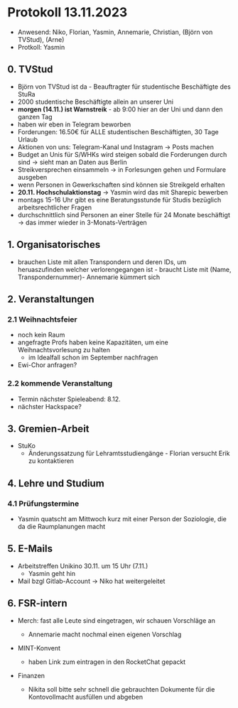 ---
---

# Protokoll 13.11.2023

- Anwesend: Niko, Florian, Yasmin, Annemarie, Christian, (Björn von TVStud), (Arne)
- Protkoll: Yasmin

## 0. TVStud

- Björn von TVStud ist da - Beauftragter für studentische Beschäftigte des StuRa
- 2000 studentische Beschäftigte allein an unserer Uni
- **morgen (14.11.) ist Warnstreik** - ab 9:00 hier an der Uni und dann den ganzen Tag
- haben wir eben in Telegram beworben
- Forderungen: 16.50€ für ALLE studentischen Beschäftigten, 30 Tage Urlaub
- Aktionen von uns: Telegram-Kanal und Instagram -> Posts machen
- Budget an Unis für S/WHKs wird steigen sobald die Forderungen durch sind -> sieht man an Daten aus Berlin
- Streikversprechen einsammeln -> in Forlesungen gehen und Formulare ausgeben
- wenn Personen in Gewerkschaften sind können sie Streikgeld erhalten
- **20.11. Hochschulaktionstag** -> Yasmin wird das mit Sharepic bewerben
- montags 15-16 Uhr gibt es eine Beratungsstunde für Studis bezüglich arbeitsrechtlicher Fragen
- durchschnittlich sind Personen an einer Stelle für 24 Monate beschäftigt -> das immer wieder in 3-Monats-Verträgen

## 1. Organisatorisches

- brauchen Liste mit allen Transpondern und deren IDs, um heruaszufinden welcher verlorengegangen ist - braucht Liste mit (Name, Transpondernummer)- Annemarie kümmert sich

## 2. Veranstaltungen

### 2.1 Weihnachtsfeier

- noch kein Raum
- angefragte Profs haben keine Kapazitäten, um eine Weihnachtsvorlesung zu halten
  - im Idealfall schon im September nachfragen
- Ewi-Chor anfragen?

### 2.2 kommende Veranstaltung

- Termin nächster Spieleabend: 8.12.
- nächster Hackspace?

## 3. Gremien-Arbeit

- StuKo
  - Änderungssatzung für Lehramtsstudiengänge - Florian versucht Erik zu kontaktieren

## 4. Lehre und Studium

### 4.1 Prüfungstermine

- Yasmin quatscht am Mittwoch kurz mit einer Person der Soziologie, die da die Raumplanungen macht

## 5. E-Mails

- Arbeitstreffen Unikino 30.11. um 15 Uhr (7.11.)
  - Yasmin geht hin
- Mail bzgl Gitlab-Account -> Niko hat weitergeleitet

## 6. FSR-intern

- Merch: fast alle Leute sind eingetragen, wir schauen Vorschläge an

  - Annemarie macht nochmal einen eigenen Vorschlag

- MINT-Konvent

  - haben Link zum eintragen in den RocketChat gepackt

- Finanzen
  - Nikita soll bitte sehr schnell die gebrauchten Dokumente für die Kontovollmacht ausfüllen und abgeben
